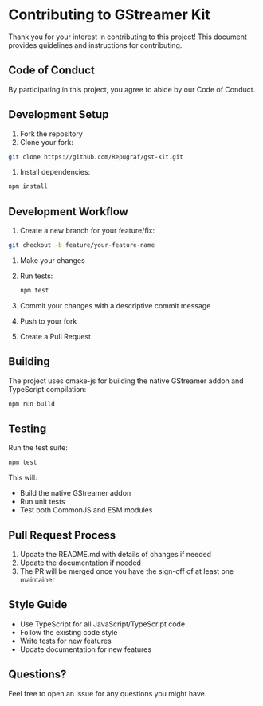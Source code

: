 # Contributing to GStreamer Kit

Thank you for your interest in contributing to this project! This document provides guidelines and instructions for contributing.

## Code of Conduct

By participating in this project, you agree to abide by our Code of Conduct.

## Development Setup

1. Fork the repository
1. Clone your fork:

```bash
git clone https://github.com/Repugraf/gst-kit.git
```

1. Install dependencies:

```bash
npm install
```

## Development Workflow

1. Create a new branch for your feature/fix:

```bash
git checkout -b feature/your-feature-name
```

1. Make your changes

1. Run tests:

   ```bash
   npm test
   ```

1. Commit your changes with a descriptive commit message
1. Push to your fork
1. Create a Pull Request

## Building

The project uses cmake-js for building the native GStreamer addon and TypeScript compilation:

```bash
npm run build
```

## Testing

Run the test suite:

```bash
npm test
```

This will:

- Build the native GStreamer addon
- Run unit tests
- Test both CommonJS and ESM modules

## Pull Request Process

1. Update the README.md with details of changes if needed
2. Update the documentation if needed
3. The PR will be merged once you have the sign-off of at least one maintainer

## Style Guide

- Use TypeScript for all JavaScript/TypeScript code
- Follow the existing code style
- Write tests for new features
- Update documentation for new features

## Questions?

Feel free to open an issue for any questions you might have.
